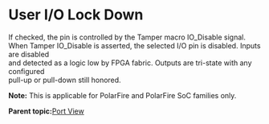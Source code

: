# User I/O Lock Down

If checked, the pin is controlled by the Tamper macro IO\_Disable signal.<br /> When Tamper IO\_Disable is asserted, the selected I/O pin is disabled. Inputs are disabled<br /> and detected as a logic low by FPGA fabric. Outputs are tri-state with any configured<br /> pull-up or pull-down still honored.

**Note:** This is applicable for PolarFire and PolarFire SoC families only.

**Parent topic:**[Port View](GUID-BE73F42C-362C-4EB2-890D-D55CE5F53A88.md)

